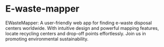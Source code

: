 # E-waste-mapper
 EWasteMapper: A user-friendly web app for finding e-waste disposal centers worldwide. With intuitive design and powerful mapping features, locate recycling centers and drop-off points effortlessly. Join us in promoting environmental sustainability.
